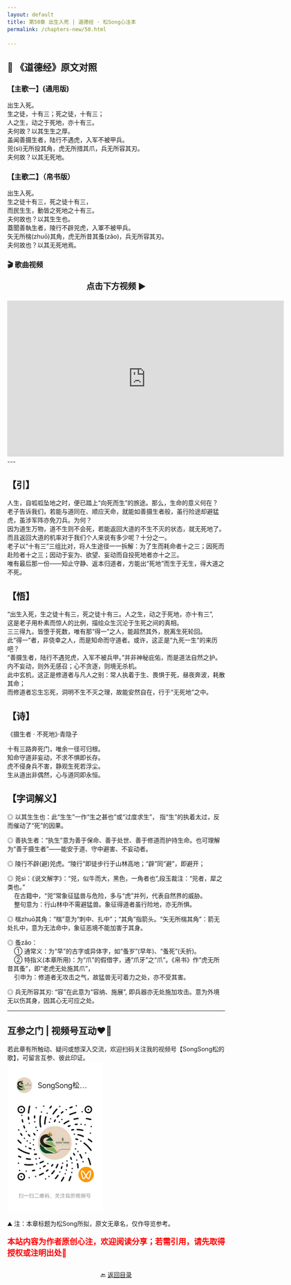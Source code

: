 ```yaml
---
layout: default
title: 第50章 出生入死 | 道德经 · 松Song心注本
permalink: /chapters-new/50.html

---
```


## 📜 《道德经》原文对照
### 【主歌一】(通用版) 
出生入死。<br>
生之徒，十有三；死之徒，十有三；<br>
人之生，动之于死地，亦十有三。<br>
夫何故？以其生生之厚。<br>
盖闻善摄生者，陆行不遇虎，入军不被甲兵。<br>
兕(sì)无所投其角，虎无所措其爪，兵无所容其刃。<br>
夫何故？以其无死地。<br>

### 【主歌二】（帛书版）
出生入死。<br>
生之徒十有三，死之徒十有三，<br>
而民生生，動皆之死地之十有三。<br>
夫何故也？以其生生也。<br>
蓋聞善執生者，陵行不辟兕虎，入軍不被甲兵。<br>
矢无所椯(zhuō)其角，虎无所昔其蚤(zǎo)，兵无所容其刃。<br>
夫何故也？以其无死地焉。<br>

### 🎬 歌曲视频
<p style="text-align:center; font-size:1.2rem; font-weight:bold;">
  点击下方视频 ▶️
</p>

<iframe
  src="https://streamable.com/e/k9nvo2"
  width="640"
  height="360"
  frameborder="0"
  allowfullscreen
  loading="lazy">
</iframe>
---

## 【引】
人生，自呱呱坠地之时，便已踏上“向死而生”的旅途。那么，生命的意义何在？<br>
老子告诉我们，若能与道同在、顺应天命，就能如善摄生者般，虽行险途却避猛虎，虽涉军阵亦免刀兵。为何？<br>
因为道生万物，道不生则不会死，若能返回大道的不生不灭的状态，就无死地了。<br>
而且返回大道的机率对于我们个人来说有多少呢？十分之一。<br>
老子以“十有三”三组比对，将人生途径一一拆解：为了生而耗命者十之三；因死而赴险者十之三；因动于妄为、欲望、妄动而自投死地者亦十之三。<br>
唯有最后那一份——知止守静、返本归道者，方能出“死地”而生于无生，得大道之不死。<br>

## 【悟】
“出生入死，生之徒十有三，死之徒十有三。人之生，动之于死地，亦十有三”,<br>
这是老子用朴素而惊人的比例，描绘众生沉沦于生死之间的真相。<br>
三三得九，皆堕于死数，唯有那“得一”之人，能超然其外，脱离生死轮回。<br>
此“得一”者，非侥幸之人，而是知命而守道者。或许，这正是“九死一生”的来历吧？<br>
“善摄生者，陆行不遇兕虎，入军不被兵甲。”并非神秘庇佑，而是道法自然之护。<br>
内不妄动，则外无感召；心不贪逐，则境无杀机。<br>
此中玄机，这正是修道者与凡人之别：常人执着于生、畏惧于死，昼夜奔波，耗散其命；<br>
而修道者忘生忘死，洞明不生不灭之理，故能安然自在，行于“无死地”之中。<br>

## 【诗】
《摄生者 · 不死地》·青隐子<br>

十有三路奔死门，唯余一径可归根。<br>
知命守道非妄动，不求不惧即长存。<br>
虎不侵身兵不害，静观生死若浮尘。<br>
生从道出非偶然，心与道同即永恒。<br>

## 【字词解义】

◎ 以其生生也：此“生生”一作“生之甚也”或“过度求生”， 指“生”的执着太过，反而催动了“死”的因果。<br>

◎ 善执生者：“执生”意为善于保命、善于处世、善于修道而护持生命。也可理解为“善于摄生者”——能安于道、守中避害、不妄动者。<br>

◎ 陵行不辟(避)兕虎。“陵行”即徒步行于山林高地；“辟”同“避”，即避开；<br>

◎ 兕sì：《说文解字》：“兕，似牛而大，黑色，一角者也”,段玉裁注：“兕者，犀之类也。”<br>
&nbsp;&nbsp;&nbsp;&nbsp;在古籍中，“兕”常象征猛兽与危险，多与“虎”并列，代表自然界的威胁。<br>
&nbsp;&nbsp;&nbsp;&nbsp;整句意为：行山林中不需避猛兽。象征得道者虽行险地，亦无所惧。<br>

◎ 椯zhuō其角：“椯”意为“刺中、扎中”；“其角”指箭头。“矢无所椯其角”：箭无处扎中，意为无法命中，象征恶境不能加害于其身。<br>

◎ 蚤zǎo：<br>
&nbsp;&nbsp;&nbsp;&nbsp;① 通常义：为“早”的古字或异体字，如“蚤岁”(早年)、“蚤死”(夭折)。<br>
&nbsp;&nbsp;&nbsp;&nbsp;② 特指义(本章所用)：为“爪”的假借字，通“爪牙”之“爪”。《帛书》作“虎无所昔其蚤”，即“老虎无处施其爪”，<br>
&nbsp;&nbsp;&nbsp;&nbsp;引申为：修道者无攻击之气，故猛兽无可着力之处，亦不受其害。<br>

◎ 兵无所容其刃: “容”在此意为“容纳、施展”, 即兵器亦无处施加攻击。意为外境无以伤其身，因其心无可应之处。<br>

---
##  互参之门 | 视频号互动❤️🤝

若此章有所触动、疑问或想深入交流，欢迎扫码关注我的视频号【SongSong松的歌】，可留言互参、彼此印证。<br>
<img src="../img/qrcode_songsong.jpg" alt="扫码进入视频号" width="220">

⛰️ 注：本章标题为松Song所拟，原文无章名，仅作导览参考。<br>
<p style="color:red; font-size:18px; font-weight:bold;">
本站内容为作者原创心注，欢迎阅读分享；若需引用，请先取得授权或注明出处🙏
</p>

<p style="text-align:center; margin-top:2em;">
  🔙 <a href="{{ '/' | relative_url }}#catalog">返回目录</a>
</p>
